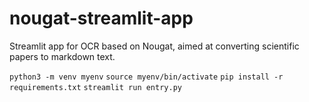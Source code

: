 # nougat-streamlit-app
Streamlit app for OCR based on Nougat, aimed at converting scientific papers to markdown text.

`python3 -m venv myenv`
`source myenv/bin/activate`
`pip install -r requirements.txt`
`streamlit run entry.py`
